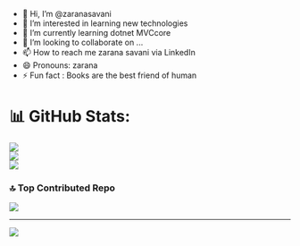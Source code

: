 - 👋 Hi, I’m @zaranasavani
- 👀 I’m interested in learning new technologies
- 🌱 I’m currently learning dotnet MVCcore 
- 💞️ I’m looking to collaborate on ...
- 📫 How to reach me zarana savani via LinkedIn
- 😄 Pronouns: zarana
- ⚡ Fun fact : Books are the best friend of human
# 📊 GitHub Stats:
![](https://github-readme-stats.vercel.app/api?username=zaranasavani&theme=default&hide_border=false&include_all_commits=false&count_private=false)<br/>
![](https://github-readme-streak-stats.herokuapp.com/?user=zaranasavani&theme=default&hide_border=false)<br/>
![](https://github-readme-stats.vercel.app/api/top-langs/?username=zaranasavani&theme=default&hide_border=false&include_all_commits=false&count_private=false&layout=compact)

### 🔝 Top Contributed Repo
![](https://github-contributor-stats.vercel.app/api?username=zaranasavani&limit=5&theme=flat&combine_all_yearly_contributions=true)

---
[![](https://visitcount.itsvg.in/api?id=zaranasavani&icon=0&color=0)](https://visitcount.itsvg.in)

<!-- Proudly created with GPRM ( https://gprm.itsvg.in ) -->
<!---
zaranasavani/zaranasavani is a ✨ special ✨ repository because its `README.md` (this file) appears on your GitHub profile.
You can click the Preview link to take a look at your changes.
--->
